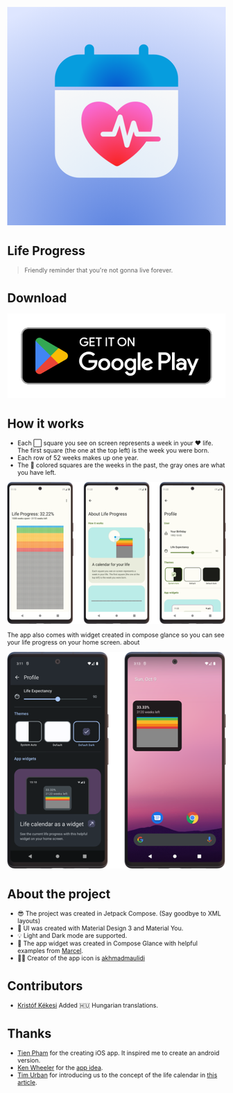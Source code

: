 ![](assets/app-icon.png)
# Life Progress
> Friendly reminder that you're not gonna live forever.

# Download
[![](assets/google-play-badge.png)](https://play.google.com/store/apps/details?id=com.bartozo.lifeprogress)

# How it works
- Each ⬜️ square you see on screen represents a week in your ❤️ life. The first square (the one at the top left) is the week you were born.
- Each row of 52 weeks makes up one year.
- The 🎨 colored squares are the weeks in the past, the gray ones are what you have left.

![](assets/app-screens.png)

The app also comes with widget created in compose glance so you can see your life progress on your home screen.
about

![](assets/widget-screens.png)

# About the project
- 😎 The project was created in Jetpack Compose. (Say goodbye to XML layouts)
- 🎨 UI was created with Material Design 3 and Material You.
- 💡 Light and Dark mode are supported.
- 📱 The app widget was created in Compose Glance with helpful examples from [Marcel](https://twitter.com/marxallski).
- 👨‍🎨 Creator of the app icon is [akhmadmaulidi](https://twitter.com/akhmadmaulidi)

# Contributors
- [Kristóf Kékesi](https://twitter.com/KristofKekesi) Added 🇭🇺 Hungarian translations.

# Thanks
- [Tien Pham](https://twitter.com/tienphaw) for the creating iOS app. It inspired me to create an android version.
- [Ken Wheeler](https://twitter.com/ken_wheeler) for the [app idea](https://twitter.com/tienphaw/status/1533797664432615424).
- [Tim Urban](https://twitter.com/waitbutwhy) for introducing us to the concept of the life calendar in [this article](https://waitbutwhy.com/2014/05/life-weeks.html).
